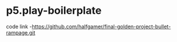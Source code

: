# p5.play-boilerplate
code link -https://github.com/halfgamer/final-golden-project-bullet-rampage.git

